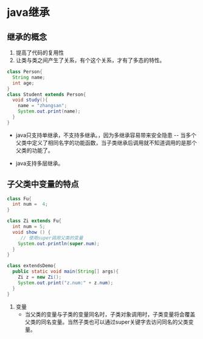 # java继承

## 继承的概念
1. 提高了代码的复用性
2. 让类与类之间产生了关系，有个这个关系，才有了多态的特性。
```java
class Person{
  String name;
  int age;
}
class Student extends Person{
  void study(){
    name = "zhangsan";
    System.out.print(name);
  }
} 

```

* java只支持单继承，不支持多继承。，因为多继承容易带来安全隐患 -- 当多个父类中定义了相同名字的功能函数，当子类继承后调用就不知道调用的是那个父类的功能了。

* java支持多层继承。


## 子父类中变量的特点
```java
class Fu{
  int num =  4;
}

class Zi extends Fu{
  int num = 5;
  void show () {
     // 使用super调用父类的变量
    System.out.println(super.num);
  }
}

class extendsDemo{
  public static void main(String[] args){
    Zi z = new Zi();
    System.out.print("z.num:" + z.num);
  }
}

```

1. 变量
    * 当父类的变量与子类的变量同名时，子类对象调用时，子类变量将会覆盖父类的同名变量。当然子类也可以通过super关键字去访问同名的父类变量。